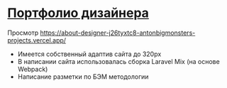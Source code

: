 # [Портфолио дизайнера]([https://antokuz.github.io/About-Designer/index.html](https://about-designer-j26tyxtc8-antonbigmonsters-projects.vercel.app/))

Просмотр https://about-designer-j26tyxtc8-antonbigmonsters-projects.vercel.app/
* Имеется собственный адаптив сайта до 320px 
* В написании сайта использовалась сборка Laravel Mix (на основе Webpack)
* Написание разметки по БЭМ методологии
